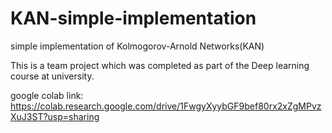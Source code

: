 # KAN-simple-implementation
simple implementation of Kolmogorov-Arnold Networks(KAN)

This is a team project which was completed as part of the Deep learning course at university.

google colab link: https://colab.research.google.com/drive/1FwgyXyybGF9bef80rx2xZgMPvzXuJ3ST?usp=sharing
